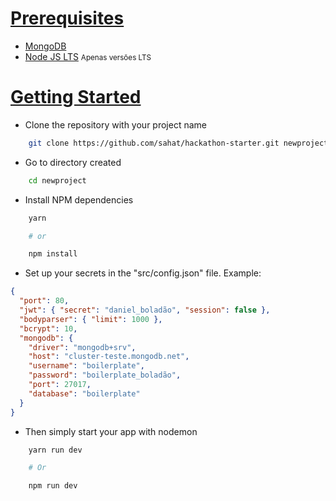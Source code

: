 # [Prerequisites](#prerequisites)

- [MongoDB](https://www.mongodb.com/download-center/community)
- [Node JS LTS](http://nodejs.org) <small> Apenas versões LTS </small>

# [Getting Started](#gettinStarted)

- Clone the repository with your project name

```bash
    git clone https://github.com/sahat/hackathon-starter.git newproject
```

- Go to directory created

```bash
    cd newproject
```

- Install NPM dependencies

```bash
    yarn

    # or

    npm install
```

- Set up your secrets in the "src/config.json" file. Example:

```json
{
  "port": 80,
  "jwt": { "secret": "daniel_boladão", "session": false },
  "bodyparser": { "limit": 1000 },
  "bcrypt": 10,
  "mongodb": {
    "driver": "mongodb+srv",
    "host": "cluster-teste.mongodb.net",
    "username": "boilerplate",
    "password": "boilerplate_boladão",
    "port": 27017,
    "database": "boilerplate"
  }
}
```

- Then simply start your app with nodemon

```bash
    yarn run dev

    # Or

    npm run dev
```
